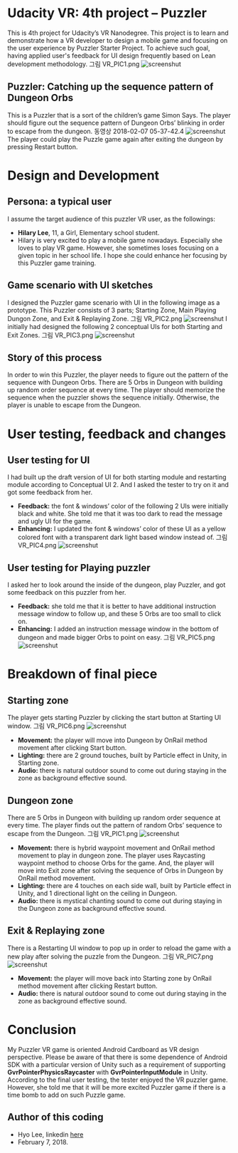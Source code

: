 # Udacity VR: 4th project – Puzzler
This is 4th project for Udacity’s VR Nanodegree. This project is to learn and demonstrate how a VR developer to design a mobile game and focusing on the user experience by Puzzler Starter Project. To achieve such goal, having applied user's feedback for UI design frequently based on Lean development methodology.
그림 VR_PIC1.png
![screenshut](https://github.com/himax25/Full-Stack-Web-Project-1-1/blob/master/Screenshot_for_Movie_Trailer_Website.JPG)

## Puzzler: Catching up the sequence pattern of Dungeon Orbs
This is a Puzzler that is a sort of the children’s game Simon Says. The player should figure out the sequence pattern of Dungeon Orbs’ blinking in order to escape from the dungeon.
동영상 2018-02-07 05-37-42.4
![screenshut](https://github.com/himax25/Full-Stack-Web-Project-1-1/blob/master/Screenshot_for_Movie_Trailer_Website.JPG)
The player could play the Puzzle game again after exiting the dungeon by pressing Restart button.
 
# Design and Development
## Persona: a typical user
I assume the target audience of this puzzler VR user, as the followings:
* **Hilary Lee**, 11, a Girl, Elementary school student.
* Hilary is very excited to play a mobile game nowadays. 
  Especially she loves to play VR game. However, she sometimes loses focusing on a given topic in her school life. 
  I hope she could enhance her focusing by this Puzzler game training.
   
## Game scenario with UI sketches
I designed the Puzzler game scenario with UI in the following image as a prototype. This Puzzler consists of 3 parts; Starting Zone, Main Playing Dungon Zone, and Exit & Replaying Zone.
그림 VR_PIC2.png
![screenshut](https://github.com/himax25/Full-Stack-Web-Project-1-1/blob/master/Screenshot_for_Movie_Trailer_Website.JPG)
I initially had designed the following 2 conceptual UIs for both Starting and Exit Zones. 
그림 VR_PIC3.png
![screenshut](https://github.com/himax25/Full-Stack-Web-Project-1-1/blob/master/Screenshot_for_Movie_Trailer_Website.JPG)

## Story of this process  
In order to win this Puzzler, the player needs to figure out the pattern of the sequence with Dungeon Orbs. There are 5 Orbs in Dungeon with building up random order sequence at every time. The player should memorize the sequence when the puzzler shows the sequence initially. Otherwise, the player is unable to escape from the Dungeon. 

# User testing, feedback and changes
## User testing for UI 
I had built up the draft version of UI for both starting module and restarting module according to Conceptual UI 2. And I asked the tester to try on it and got some feedback from her.
* **Feedback:** the font & windows’ color of the following 2 UIs were initially black and white. She told me that it was too dark to read the message and ugly UI for the game. 
* **Enhancing:** I updated the font & windows’ color of these UI as a yellow colored font with a transparent dark light based window instead of.
그림 VR_PIC4.png
![screenshut](https://github.com/himax25/Full-Stack-Web-Project-1-1/blob/master/Screenshot_for_Movie_Trailer_Website.JPG)

## User testing for Playing puzzler 
I asked her to look around the inside of the dungeon, play Puzzler, and got some feedback on this puzzler from her.
* **Feedback:** she told me that it is better to have additional instruction message window to follow up, and these 5 Orbs are too small to click on.
* **Enhancing:** I added an instruction message window in the bottom of dungeon and made bigger Orbs to point on easy.
그림 VR_PIC5.png
![screenshut](https://github.com/himax25/Full-Stack-Web-Project-1-1/blob/master/Screenshot_for_Movie_Trailer_Website.JPG)

# Breakdown of final piece
## Starting zone
The player gets starting Puzzler by clicking the start button at Starting UI window.
그림 VR_PIC6.png
![screenshut](https://github.com/himax25/Full-Stack-Web-Project-1-1/blob/master/Screenshot_for_Movie_Trailer_Website.JPG)
* **Movement:** the player will move into Dungeon by OnRail method movement after clicking Start button.    
* **Lighting:** there are 2 ground touches, built by Particle effect in Unity, in Starting zone.
* **Audio:** there is natural outdoor sound to come out during staying in the zone as background effective sound.

## Dungeon zone
There are 5 Orbs in Dungeon with building up random order sequence at every time. The player finds out the pattern of random Orbs’ sequence to escape from the Dungeon.
그림 VR_PIC1.png
![screenshut](https://github.com/himax25/Full-Stack-Web-Project-1-1/blob/master/Screenshot_for_Movie_Trailer_Website.JPG)
* **Movement:** there is hybrid waypoint movement and OnRail method movement to play in dungeon zone. The player uses Raycasting waypoint method to choose Orbs for the game. And, the player will move into Exit zone after solving the sequence of Orbs in Dungeon by OnRail method movement.    
* **Lighting:** there are 4 touches on each side wall, built by Particle effect in Unity, and 1 directional light on the ceiling in Dungeon.
* **Audio:** there is mystical chanting sound to come out during staying in the Dungeon zone as background effective sound.

## Exit & Replaying zone
There is a Restarting UI window to pop up in order to reload the game with a new play after solving the puzzle from the Dungeon.
그림 VR_PIC7.png
![screenshut](https://github.com/himax25/Full-Stack-Web-Project-1-1/blob/master/Screenshot_for_Movie_Trailer_Website.JPG)
* **Movement:** the player will move back into Starting zone by OnRail method movement after clicking Restart button.
* **Audio:** there is natural outdoor sound to come out during staying in the zone as background effective sound.

# Conclusion
My Puzzler VR game is oriented Android Cardboard as VR design perspective. Please be aware of that there is some dependence of Android SDK with a particular version of Unity such as a requirement of supporting **GvrPointerPhysicsRaycaster** with **GvrPointerInputModule** in Unity. 
According to the final user testing, the tester enjoyed the VR puzzler game. However, she told me that it will be more excited Puzzler game if there is a time bomb to add on such Puzzle game.

## **Author of this coding**
* Hyo Lee, linkedin [here](https://www.linkedin.com/in/hyo-max-lee-61241b13/)
* February 7, 2018.

